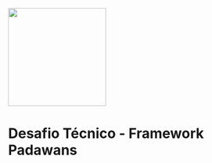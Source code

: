 <img style="width: 200px" src="https://raw.githubusercontent.com/thxjao/framework-padawan-challenge/master/public/images/main/icon/olda.svg"/>

# Desafio Técnico - Framework Padawans
